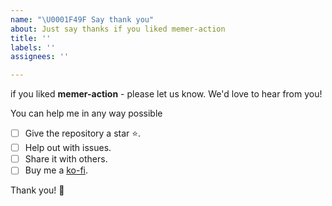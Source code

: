```yaml
---
name: "\U0001F49F Say thank you"
about: Just say thanks if you liked memer-action
title: ''
labels: ''
assignees: ''

---
```


if you liked **memer-action** - please let us know. We'd love to hear from you!

You can help me in any way possible

- [ ] Give the repository a star ⭐️.
- [ ] Help out with issues.
- [ ] Share it with others.
- [ ] Buy me a [ko-fi](https://ko-fi.com/bhupesh).

Thank you! 💐

